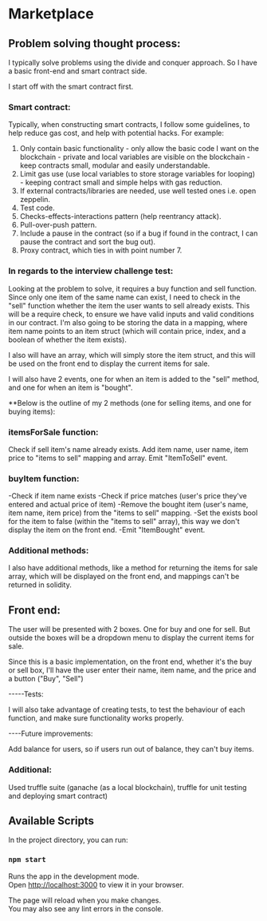 # Marketplace

## Problem solving thought process:

I typically solve problems using the divide and conquer approach. So I have a basic front-end and smart contract side.

I start off with the smart contract first.

### Smart contract:

Typically, when constructing smart contracts, I follow some guidelines, to help reduce gas cost, and help with potential hacks. For example:

1. Only contain basic functionality - only allow the basic code I want on the blockchain - private and local variables are visible on the blockchain - keep contracts small, modular and easily understandable.
2. Limit gas use (use local variables to store storage variables for looping) - keeping contract small and simple helps with gas reduction.
3. If external contracts/libraries are needed, use well tested ones i.e. open zeppelin.
4. Test code.
5. Checks-effects-interactions pattern (help reentrancy attack).
6. Pull-over-push pattern.
7. Include a pause in the contract (so if a bug if found in the contract, I can pause the contract and sort the bug out).
8. Proxy contract, which ties in with point number 7.

### In regards to the interview challenge test:

Looking at the problem to solve, it requires a buy function and sell function. Since only one item of the same name can exist, I need to check in the "sell" function whether the item the user wants to sell already exists. This will be a require check, to ensure we have valid inputs and valid conditions in our contract. I'm also going to be storing the data in a mapping, where item name points to an item struct (which will contain price, index, and a boolean of whether the item exists).

I also will have an array, which will simply store the item struct, and this will be used on the front end to display the current items for sale.

I will also have 2 events, one for when an item is added to the "sell" method, and one for when an item is "bought".

**Below is the outline of my 2 methods (one for selling items, and one for buying items):

### itemsForSale function:

Check if sell item's name already exists.
Add item name, user name, item price to "items to sell" mapping and array.
Emit "ItemToSell" event.


### buyItem function:

-Check if item name exists
-Check if price matches (user's price they've entered and actual price of item)
-Remove the bought item (user's name, item name, item price) from the "items to sell" mapping.
-Set the exists bool for the item to false (within the "items to sell" array), this way we don't display the item on the front end.
-Emit "ItemBought" event.

### Additional methods:

I also have additional methods, like a method for returning the items for sale array, which will be displayed on the front end, and mappings can't be returned in solidity.

## Front end:

The user will be presented with 2 boxes. One for buy and one for sell. But outside the boxes will be a dropdown menu to display the current items for sale.

Since this is a basic implementation, on the front end, whether it's the buy or sell box, I'll have the user enter their name, item name, and the price and a button ("Buy", "Sell")


-----Tests:

I will also take advantage of creating tests, to test the behaviour of each function, and make sure functionality works properly.

----Future improvements:

Add balance for users, so if users run out of balance, they can't buy items.


### Additional:

Used truffle suite (ganache (as a local blockchain), truffle for unit testing and deploying smart contract)

## Available Scripts

In the project directory, you can run:

### `npm start`

Runs the app in the development mode.\
Open [http://localhost:3000](http://localhost:3000) to view it in your browser.

The page will reload when you make changes.\
You may also see any lint errors in the console.
